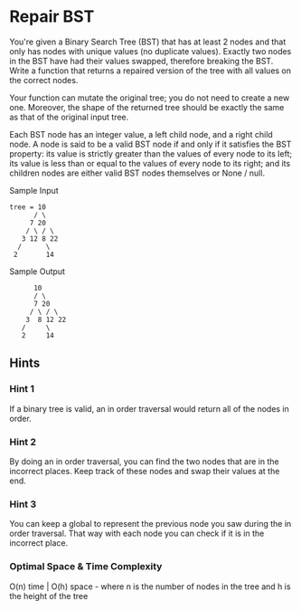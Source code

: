 # Repair BST

You're given a Binary Search Tree (BST) that has at least 2 nodes and that only has nodes with unique values (no duplicate values). Exactly two nodes in the BST have had their values swapped, therefore breaking the BST. Write a function that returns a repaired version of the tree with all values on the correct nodes.

Your function can mutate the original tree; you do not need to create a new one. Moreover, the shape of the returned tree should be exactly the same as that of the original input tree.

Each BST node has an integer value, a left child node, and a right child node. A node is said to be a valid BST node if and only if it satisfies the BST property: its value is strictly greater than the values of every node to its left; its value is less than or equal to the values of every node to its right; and its children nodes are either valid BST nodes themselves or None / null.

Sample Input

```
tree = 10
      / \
     7 20
    / \ / \
   3 12 8 22
  /      \
 2       14
```

Sample Output

```
      10
      / \
      7 20
     / \ / \
    3  8 12 22
   /     \
   2     14
```

## Hints

### Hint 1

If a binary tree is valid, an in order traversal would return all of the nodes in order.

### Hint 2

By doing an in order traversal, you can find the two nodes that are in the incorrect places. Keep track of these nodes and swap their values at the end.

### Hint 3

You can keep a global to represent the previous node you saw during the in order traversal. That way with each node you can check if it is in the incorrect place.

### Optimal Space & Time Complexity

O(n) time | O(h) space - where n is the number of nodes in the tree and h is the height of the tree
